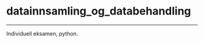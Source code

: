 # datainnsamling_og_databehandling
--------------------------------------

Individuell eksamen, python.
